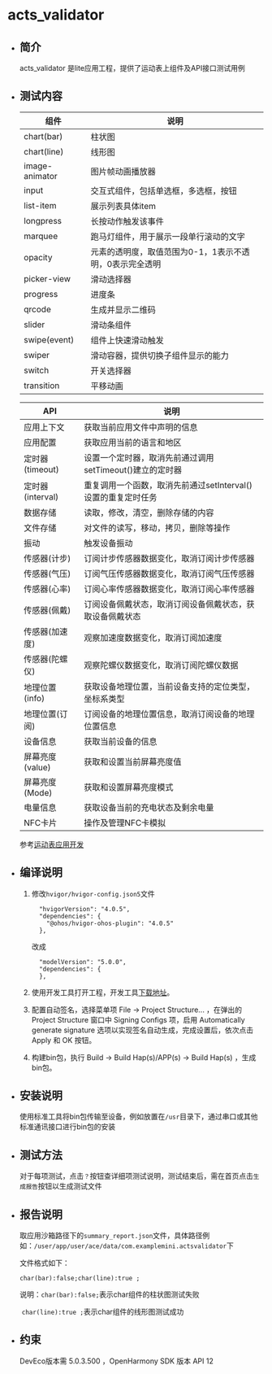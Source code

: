 # acts_validator

- ## 简介

  acts_validator 是lite应用工程，提供了运动表上组件及API接口测试用例

- ## 测试内容

  | 组件           | 说明                                                    |
  | -------------- | ------------------------------------------------------- |
  | chart(bar)     | 柱状图                                                  |
  | chart(line)    | 线形图                                                  |
  | image-animator | 图片帧动画播放器                                        |
  | input          | 交互式组件，包括单选框，多选框，按钮                    |
  | list-item      | 展示列表具体item                                        |
  | longpress      | 长按动作触发该事件                                      |
  | marquee        | 跑马灯组件，用于展示一段单行滚动的文字                  |
  | opacity        | 元素的透明度，取值范围为0-1，1表示不透明，0表示完全透明 |
  | picker-view    | 滑动选择器                                              |
  | progress       | 进度条                                                  |
  | qrcode         | 生成并显示二维码                                        |
  | slider         | 滑动条组件                                              |
  | swipe(event)   | 组件上快速滑动触发                                      |
  | swiper         | 滑动容器，提供切换子组件显示的能力                      |
  | switch         | 开关选择器                                              |
  | transition     | 平移动画                                                |

  | API              | 说明                                                         |
  | ---------------- | ------------------------------------------------------------ |
  | 应用上下文       | 获取当前应用文件中声明的信息                                 |
  | 应用配置         | 获取应用当前的语言和地区                                     |
  | 定时器(timeout)  | 设置一个定时器，取消先前通过调用setTimeout()建立的定时器     |
  | 定时器(interval) | 重复调用一个函数，取消先前通过setInterval()设置的重复定时任务 |
  | 数据存储         | 读取，修改，清空，删除存储的内容                             |
  | 文件存储         | 对文件的读写，移动，拷贝，删除等操作                         |
  | 振动             | 触发设备振动                                                 |
  | 传感器(计步)     | 订阅计步传感器数据变化，取消订阅计步传感器                   |
  | 传感器(气压)     | 订阅气压传感器数据变化，取消订阅气压传感器                   |
  | 传感器(心率)     | 订阅心率传感器数据变化，取消订阅心率传感器                   |
  | 传感器(佩戴)     | 订阅设备佩戴状态，取消订阅设备佩戴状态，获取设备佩戴状态     |
  | 传感器(加速度)   | 观察加速度数据变化，取消订阅加速度                           |
  | 传感器(陀螺仪)   | 观察陀螺仪数据变化，取消订阅陀螺仪数据                       |
  | 地理位置(info)   | 获取设备地理位置，当前设备支持的定位类型，坐标系类型         |
  | 地理位置(订阅)   | 订阅设备的地理位置信息，取消订阅设备的地理位置信息           |
  | 设备信息         | 获取当前设备的信息                                           |
  | 屏幕亮度(value)  | 获取和设置当前屏幕亮度值                                     |
  | 屏幕亮度(Mode)   | 获取和设置屏幕亮度模式                                       |
  | 电量信息         | 获取设备当前的充电状态及剩余电量                             |
  | NFC卡片          | 操作及管理NFC卡模拟                                          |

  参考[运动表应用开发](https://e.gitee.com/kunyuan-hongke/repos/cooperation-team-L0UI/doc/tree/master/%E8%BF%90%E5%8A%A8%E8%A1%A8%E5%BA%94%E7%94%A8%E5%BC%80%E5%8F%91)

- ## 编译说明

  1. 修改`hvigor/hvigor-config.json5`文件

     ~~~
       "hvigorVersion": "4.0.5",
       "dependencies": {
         "@ohos/hvigor-ohos-plugin": "4.0.5"
       },
     ~~~

     改成

     ~~~
       "modelVersion": "5.0.0",
       "dependencies": {
       },
     ~~~

  2. 使用开发工具打开工程，开发工具[下载地址](https://developer.huawei.com/consumer/cn/download/deveco-studio)。

  3. 配置自动签名，选择菜单项 File -> Project Structure... ，在弹出的 Project Structure 窗口中 Signing Configs 项，启用 Automatically generate signature 选项以实现签名自动生成，完成设置后，依次点击 Apply 和 OK 按钮。

  4. 构建bin包，执行 Build -> Build Hap(s)/APP(s) -> Build Hap(s) ，生成bin包。

- ## 安装说明

  使用标准工具将bin包传输至设备，例如放置在`/usr`目录下，通过串口或其他标准通讯接口进行bin包的安装
  
- ## 测试方法

  对于每项测试，点击`？`按钮查详细项测试说明，测试结束后，需在首页点击`生成报告`按钮以生成测试文件
  
- ## 报告说明

  取应用沙箱路径下的`summary_report.json`文件，具体路径例如：`/user/app/user/ace/data/com.examplemini.actsvalidator`下
  
  文件格式如下：
  
  ~~~
  char(bar):false;char(line):true ;
  ~~~
  
  说明：`char(bar):false;`表示char组件的柱状图测试失败
  
  ​		    `char(line):true ;`表示char组件的线形图测试成功
  
- ## 约束

  DevEco版本需 5.0.3.500 ，OpenHarmony SDK 版本 API 12

​		